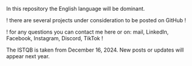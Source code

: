 In this repository the English language will be dominant. 

! there are several projects under consideration to be posted on GitHub !

! for any questions you can contact me here or on: mail, LinkedIn, Facebook, Instagram, Discord, TikTok !  

The ISTQB is taken from December 16, 2024. New posts or updates will appear next year. 
